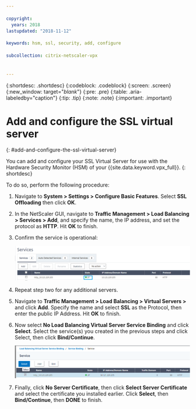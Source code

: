 ```yaml
---

copyright:
  years: 2018
lastupdated: "2018-11-12"

keywords: hsm, ssl, security, add, configure

subcollection: citrix-netscaler-vpx


---
```


{:shortdesc: .shortdesc}
{:codeblock: .codeblock}
{:screen: .screen}
{:new_window: target="_blank_"}
{:pre: .pre}
{:table: .aria-labeledby="caption"}
{:tip: .tip}
{:note: .note}
{:important: .important}

# Add and configure the SSL virtual server
{: #add-and-configure-the-ssl-virtual-server}

You can add and configure your SSL Virtual Server for use with the Hardware Security Monitor (HSM) of your {{site.data.keyword.vpx_full}}.
{: shortdesc}

To do so, perform the following procedure:

1. Navigate to **System > Settings > Configure Basic Features**. Select **SSL Offloading** then click **OK**.
2. In the NetScaler GUI, navigate to **Traffic Management > Load Balancing > Services > Add**, and specify the name, the IP address, and set the protocol as **HTTP**. Hit **OK** to finish.
3. Confirm the service is operational:

	![Confirm service](images/15-confirm-service.png)

4. Repeat step two for any additional servers.
5. Navigate to **Traffic Management > Load Balancing > Virtual Servers >** and click **Add**. Specify the name and select **SSL** as the Protocol, then enter the public IP Address. Hit **OK** to finish.
6. Now select **No Load Balancing Virtual Server Service Binding** and click **Select**. Select the service(s) you created in the previous steps and click Select, then click **Bind/Continue**.

	![Bind service](images/18-bind-service.png)

7. Finally, click **No Server Certificate**, then click **Select Server Certificate** and select the certificate you installed earlier. Click **Select**, then **Bind/Continue**, then **DONE** to finish.
